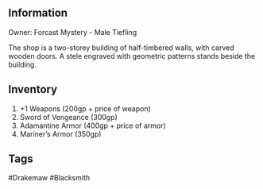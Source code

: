 ## Information
Owner: Forcast Mystery - Male Tiefling

The shop is a two-storey building of half-timbered walls, with carved wooden doors. A stele engraved with geometric patterns stands beside the building.

## Inventory
1. +1 Weapons (200gp + price of weapon)
2. Sword of Vengeance (300gp)
3. Adamantine Armor (400gp + price of armor)
4. Mariner’s Armor (350gp)

## Tags
#Drakemaw #Blacksmith